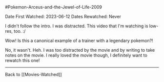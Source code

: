 #Pokemon-Arceus-and-the-Jewel-of-Life-2009

Date First Watched:  2023-06-12
Dates Rewatched:  Never

I didn't follow the intro.  I was distracted.  This video that I'm watching is low-res, too.  :/

Wow!  Is this a canonical example of a trainer with a legendary pokemon?!

No, it wasn't.  Heh.  I was too distracted by the movie and by writing to take notes on the movie.  I really loved the movie though, I definitely want to rewatch this one!

---
Back to [[Movies-Watched]]